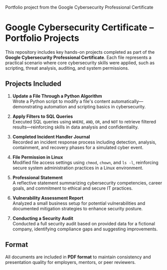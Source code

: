 
Portfolio project from the Google Cybersecurity Professional Certificate
# Google Cybersecurity Certificate – Portfolio Projects

This repository includes key hands-on projects completed as part of the **Google Cybersecurity Professional Certificate**. Each file represents a practical scenario where core cybersecurity skills were applied, such as scripting, threat analysis, auditing, and system permissions.

## Projects Included

1. **Update a File Through a Python Algorithm**  
   Wrote a Python script to modify a file's content automatically—demonstrating automation and scripting basics in cybersecurity.

2. **Apply Filters to SQL Queries**  
   Executed SQL queries using `WHERE`, `AND`, `OR`, and `NOT` to retrieve filtered results—reinforcing skills in data analysis and confidentiality.

3. **Completed Incident Handler Journal**  
   Recorded an incident response process including detection, analysis, containment, and recovery phases for a simulated cyber event.

4. **File Permission in Linux**  
   Modified file access settings using `chmod`, `chown`, and `ls -l`, reinforcing secure system administration practices in a Linux environment.

5. **Professional Statement**  
   A reflective statement summarizing cybersecurity competencies, career goals, and commitment to ethical and secure IT practices.

6. **Vulnerability Assessment Report**  
   Analyzed a small business setup for potential vulnerabilities and documented mitigation strategies to enhance security posture.

7. **Conducting a Security Audit**  
   Conducted a full security audit based on provided data for a fictional company, identifying compliance gaps and suggesting improvements.

## Format

All documents are included in **PDF format** to maintain consistency and presentation quality for employers, mentors, or peer reviewers.

